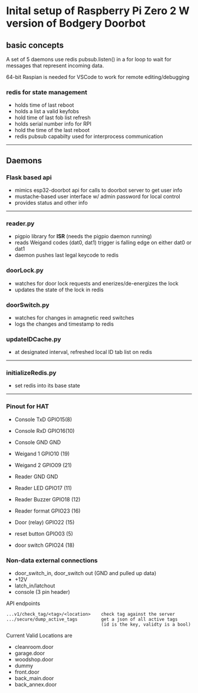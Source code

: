 # Inital setup of Raspberry Pi Zero 2 W version of Bodgery Doorbot

## basic concepts

A set of  5 daemons use redis pubsub.listen() in a 
for loop to wait for messages that represent incoming data.  

64-bit Raspian is needed for VSCode to work for remote editing/debugging

### redis for state management
- holds time of last reboot
- holds a list a valid keyfobs
- hold time of last fob list refresh
- holds serial number info for RPI
- hold the time of the last reboot
- redis pubsub capabilty used for interprocess communication   

---

## Daemons

### Flask based api

- mimics esp32-doorbot api for calls to doorbot server to get user info
- mustache-based user interface w/ admin password
    for local control
- provides status and other info
---

### reader.py

- pigpio library for **ISR** (needs the pigpio daemon running)
- reads Weigand codes (dat0, dat1)
        trigger is falling edge on either dat0 or dat1
- daemon pushes last legal keycode to redis
    

### doorLock.py

- watches for door lock requests and enerizes/de-energizes the lock
- updates the state of the lock in redis

### doorSwitch.py

- watches for changes in amagnetic reed switches
- logs the changes and timestamp to redis

### updateIDCache.py

- at designated interval, refreshed local ID tab list on redis

---

### initializeRedis.py

- set redis into its base state

---

### Pinout for HAT  

- Console TxD     GPIO15(8)
- Console RxD     GPIO16(10)
- Console GND     GND

- Weigand 1       GPIO10 (19)
- Weigand 2       GPIO09 (21)
- Reader GND      GND
- Reader LED      GPIO17 (11)
- Reader Buzzer   GPIO18 (12)
- Reader format   GPIO23 (16)
- Door (relay)    GPIO22 (15)
- reset button    GPIO03 (5)
- door switch     GPIO24 (18)



### Non-data external connections
- door_switch_in, door_switch out (GND and pulled up data)
- +12V
- latch_in/latchout
- console (3 pin header)

API endpoints

    ...v1/check_tag/<tag>/<location>    check tag against the server 
    .../secure/dump_active_tags         get a json of all active tags 
                                        (id is the key, validty is a bool)

Current Valid Locations are

  - cleanroom.door
  - garage.door
  - woodshop.door
  - dummy
  - front.door
  - back_main.door
  - back_annex.door


